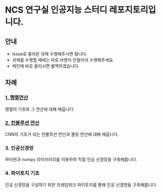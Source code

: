 # NCS 연구실 인공지능 스터디 레포지토리입니다.

## 안내
- Issue로 올라온 과제 수행해주시면 됩니다.
- 과제를 수행할 때에는 따로 브랜치 만들어서 수행해주세요.
- 메인에 바로 올리시면 롤백하겠습니다.

## 차례
### [1. 행렬연산](https://github.com/NCS-DL/DL/issues/1)
행렬의 기초와 그 연산에 대해 배웁니다.
### [2. 컨볼루션 연산](https://github.com/NCS-DL/DL/issues/2)
CNN의 기초가 되는 컨볼루션 연산과 풀링 연산에 대해 배웁니다.
### 3. 인공신경망
파이썬과 numpy 라이브러리를 이용하여 직접 인공 신경망을 구축해봅니다.
### 4. 파이토치 기초
인공 신경망을 구성하기 위한 프레임워크 파이토치를 통해 인공 신경망을 구축해봅니다.
